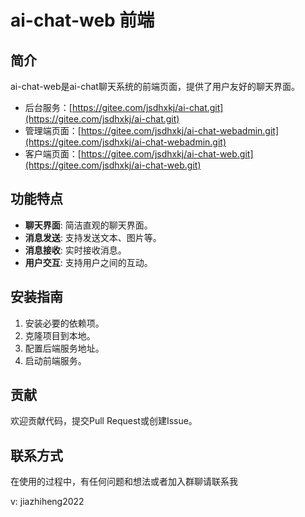 # ai-chat-web 前端

## 简介
ai-chat-web是ai-chat聊天系统的前端页面，提供了用户友好的聊天界面。

- 后台服务：[https://gitee.com/jsdhxkj/ai-chat.git](https://gitee.com/jsdhxkj/ai-chat.git)
- 管理端页面：[https://gitee.com/jsdhxkj/ai-chat-webadmin.git](https://gitee.com/jsdhxkj/ai-chat-webadmin.git)
- 客户端页面：[https://gitee.com/jsdhxkj/ai-chat-web.git](https://gitee.com/jsdhxkj/ai-chat-web.git)

## 功能特点
- **聊天界面**: 简洁直观的聊天界面。
- **消息发送**: 支持发送文本、图片等。
- **消息接收**: 实时接收消息。
- **用户交互**: 支持用户之间的互动。

## 安装指南
1. 安装必要的依赖项。
2. 克隆项目到本地。
3. 配置后端服务地址。
4. 启动前端服务。

## 贡献
欢迎贡献代码，提交Pull Request或创建Issue。


## 联系方式
在使用的过程中，有任何问题和想法或者加入群聊请联系我

v: jiazhiheng2022